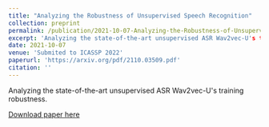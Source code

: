```yaml
---
title: "Analyzing the Robustness of Unsupervised Speech Recognition"
collection: preprint
permalink: /publication/2021-10-07-Analyzing-the-Robustness-of-Unsupervised-Speech-Recognition
excerpt: 'Analyzing the state-of-the-art unsupervised ASR Wav2vec-U's training robustness.'
date: 2021-10-07
venue: 'Submited to ICASSP 2022'
paperurl: 'https://arxiv.org/pdf/2110.03509.pdf'
citation: ''
---
```

Analyzing the state-of-the-art unsupervised ASR Wav2vec-U's training robustness.

[Download paper here](https://arxiv.org/pdf/2110.03509.pdf)
